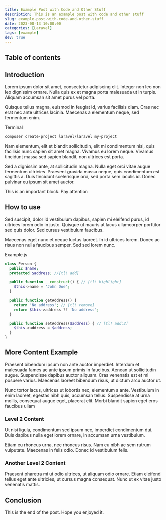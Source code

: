 ```yaml
---
title: Example Post with Code and Other Stuff
description: This is an example post with code and other stuff
slug: example-post-with-code-and-other-stuff
date: 2023-08-13 10:00:00
categories: [Laravel]
tags: [example]
dev: true
---
```


## Table of contents

## Introduction

Lorem ipsum dolor sit amet, consectetur adipiscing elit. Integer non leo non leo dignissim ornare. Nulla quis ex et magna porta malesuada ut in turpis. Aliquam accumsan sit amet purus vel porta.

Quisque tellus magna, euismod in feugiat id, varius facilisis diam. Cras nec erat nec ante ultrices lacinia. Maecenas a elementum neque, sed fermentum enim.

<div class="code-title">Terminal</div>

```bash
composer create-project laravel/laravel my-project
```

Nam elementum, elit et blandit sollicitudin, elit mi condimentum nisl, quis facilisis nunc sapien sit amet magna. Vivamus eu lorem neque. Vivamus tincidunt massa sed sapien blandit, non ultrices est porta. 

Sed a dignissim ante, at sollicitudin magna. Nulla eget orci vitae augue fermentum ultricies. Praesent gravida massa neque, quis condimentum est sagittis a. Duis tincidunt scelerisque orci, sed porta sem iaculis id. Donec pulvinar eu ipsum sit amet auctor.

<div class="react-note-block" data-title="Point">

  This is an important block. Pay attention
  
</div>

## How to use

Sed suscipit, dolor id vestibulum dapibus, sapien mi eleifend purus, id ultrices lorem odio in justo. Quisque ut mauris at lacus ullamcorper porttitor sed quis dolor. Sed cursus vestibulum faucibus. 

Maecenas eget nunc et neque luctus laoreet. In id ultrices lorem. Donec ac risus non nulla faucibus semper. Sed sed lorem nunc.


<div class="code-title">Example.js</div>

```php
class Person {
  public $name;
  protected $address; //[tl! add]

  public function __construct() { // [tl! highlight]
    $this->name = 'John Doe';
  }

  public function getAddress() {
    return 'No address'; // [tl! remove]
    return $this->address ?? 'No address';
  }

  public function setAddress($address) { // [tl! add:2]
    $this->address = $address;
  }
}
```

## More Content Example

Praesent bibendum ipsum non ante auctor imperdiet. Interdum et malesuada fames ac ante ipsum primis in faucibus. Aenean ut sollicitudin augue. Suspendisse dapibus auctor aliquam. Cras venenatis est et mi posuere varius. Maecenas laoreet bibendum risus, ut dictum arcu auctor ut. 

Nunc tortor lacus, ultrices ut lobortis nec, elementum a ante. Vestibulum in enim laoreet, egestas nibh quis, accumsan tellus. Suspendisse at urna mollis, consequat augue eget, placerat elit. Morbi blandit sapien eget eros faucibus ullam

### Level 2 Content

Ut nisi ligula, condimentum sed ipsum nec, imperdiet condimentum dui. Duis dapibus nulla eget lorem ornare, in accumsan urna vestibulum. 

Etiam eu rhoncus urna, nec rhoncus risus.
Nam eu nibh ac sem rutrum vulputate. Maecenas in felis odio. Donec id vestibulum felis. 

### Another Level 2 Content

Praesent pharetra mi ut odio ultrices, ut aliquam odio ornare. Etiam eleifend tellus eget ante ultricies, ut cursus magna consequat. Nunc ut ex vitae justo venenatis mattis. 


## Conclusion

This is the end of the post. Hope you enjoyed it.